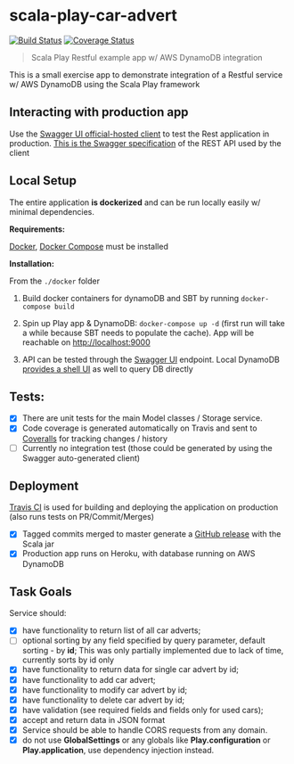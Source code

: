 scala-play-car-advert
=====================

[![Build Status][travis-image]][travis-url] [![Coverage Status][coveralls-image]][coveralls-url]

> Scala Play Restful example app w/ AWS DynamoDB integration

This is a small exercise app to demonstrate integration of a Restful service w/ AWS DynamoDB using the Scala Play framework  

## Interacting with production app

Use the [Swagger UI official-hosted client](http://petstore.swagger.io/?url=http://scala-play-car-advert.herokuapp.com/swagger/car/adverts/spec.yml) to test the Rest application in production.
[This is the Swagger specification](./public/swagger/carAdverts.yml) of the REST API used by the client

## Local Setup

The entire application **is dockerized** and can be run locally easily w/ minimal dependencies.

**Requirements:**

 [Docker](https://docs.docker.com/engine/installation/), [Docker Compose](https://docs.docker.com/compose/install/) must be installed
 
**Installation:**

From the `./docker` folder
1. Build docker containers for dynamoDB and SBT by running `docker-compose build`

2. Spin up Play app & DynamoDB: `docker-compose up -d` (first run will take a while because SBT needs to populate the cache). App will be reachable on [http://localhost:9000](http://localhost:9000)

3. API can be tested through the [Swagger UI](http://petstore.swagger.io/?url=http://localhost:9000/swagger/car/adverts/spec.yml) endpoint. Local DynamoDB [provides a shell UI](http://localhost:8000/shell/) as well to query DB directly       

## Tests:

- [x] There are unit tests for the main Model classes / Storage service. 
- [x] Code coverage is generated automatically on Travis and sent to [Coveralls](https://coveralls.io/github/inakianduaga/scala-play-car-advert) for tracking changes / history
- [ ] Currently no integration test (those could be generated by using the Swagger auto-generated client)

## Deployment

[Travis CI](https://travis-ci.org/inakianduaga/scala-play-car-advert/) is used for building and deploying the application on production (also runs tests on PR/Commit/Merges)

- [x] Tagged commits merged to master generate a [GitHub release](https://github.com/inakianduaga/scala-play-car-advert/releases) with the Scala jar
- [x] Production app runs on Heroku, with database running on AWS DynamoDB 

## Task Goals
 
Service should:

- [x]  have functionality to return list of all car adverts;
- [ ]  optional sorting by any field specified by query parameter, default sorting - by **id**; This was only partially implemented due to lack of time, currently sorts by id only
- [x] have functionality to return data for single car advert by id;
- [x] have functionality to add car advert;
- [x] have functionality to modify car advert by id;
- [x] have functionality to delete car advert by id;
- [x] have validation (see required fields and fields only for used cars);
- [x] accept and return data in JSON format
- [x] Service should be able to handle CORS requests from any domain.
- [x] do not use **GlobalSettings** or any globals like **Play.configuration** or **Play.application**, use dependency injection instead.
 
[travis-url]: https://travis-ci.org/inakianduaga/scala-play-car-advert
[travis-image]: https://travis-ci.org/inakianduaga/scala-play-car-advert.svg?branch=master

[coveralls-url]: https://coveralls.io/github/inakianduaga/scala-play-car-advert?branch=master
[coveralls-image]: https://coveralls.io/repos/github/inakianduaga/scala-play-car-advert/badge.svg?branch=master

